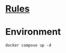 # [Rules](https://montvalsurloir.bibli.fr/doc_num.php?explnum_id=4140)

# Environment
`docker compose up -d`
